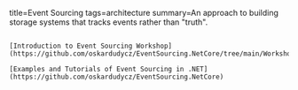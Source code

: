 title=Event Sourcing
tags=architecture
summary=An approach to building storage systems that tracks events rather than "truth".
~~~~~~

[Introduction to Event Sourcing Workshop](https://github.com/oskardudycz/EventSourcing.NetCore/tree/main/Workshops/IntroductionToEventSourcing)

[Examples and Tutorials of Event Sourcing in .NET](https://github.com/oskardudycz/EventSourcing.NetCore)

